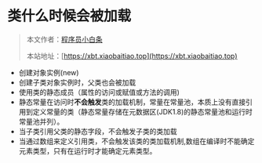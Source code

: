 # 类什么时候会被加载

> 本文作者：[程序员小白条](https://github.com/luoye6)
>
> 本站地址：[https://xbt.xiaobaitiao.top](https://xbt.xiaobaitiao.top)

- 创建对象实例(new)
- 创建子类对象实例时，父类也会被加载
- 使用类的静态成员（属性的访问或赋值或方法的调用)
- 静态常量在访问时**不会触发**类的加载机制，常量在常量池，本质上没有直接引用到定义常量的类（静态常量存储在元数据区(JDK1.8)的静态常量池和运行时常量池并列）。
- 当子类引用父类的静态字段，不会触发子类的类加载
- 当通过数组来定义引用类，不会触发该类的类加载机制,数组在编译时不能确定元素类型，只有在运行时才能确定元素类型。